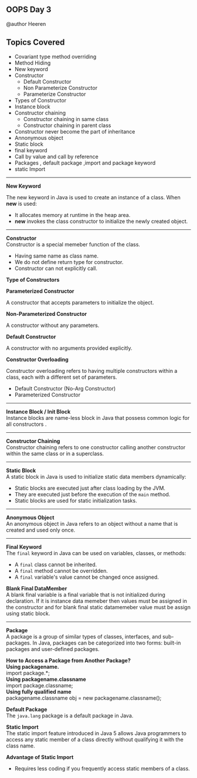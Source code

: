 ## OOPS Day 3

 @author Heeren

 **Topics Covered**
--------------
-   Covariant type method overriding
-   Method Hiding
-   New keyword
-   Constructor
    -   Default Constructor
    -   Non Parameterize Constructor
    -   Parameterize Constructor
-   Types of Constructor
-   Instance block 
-   Constructor chaining
    -   Constructor chaining in same class
    -   Constructor chaining in parent class
-   Constructor never become the part of inheritance
-   Annonymous object 
-   Static block 
-   final keyword
-   Call by value and call by reference 
-   Packages , default package ,import and package keyword 
-   static Import  
--------------
**New Keyword**

The new keyword in Java is used to create an instance of a class. When **new** is used:
-   It allocates memory at runtime in the heap area.
-   **new** invokes the class constructor to initialize the newly created object.

---
**Constructor**   
Constructor is a special memeber function of the class.
-   Having same name as class name.
-   We do not define return type for constructor.
-   Constructor can not explicitly call.
  
**Type of Constructors**   

**Parameterized Constructor**

A constructor that accepts parameters to initialize the object.

**Non-Parameterized Constructor**

A constructor without any parameters.

**Default Constructor**

A constructor with no arguments provided explicitly.

**Constructor Overloading**   

Constructor overloading refers to having multiple constructors within a class, each with a different set of parameters.

-   Default Constructor (No-Arg Constructor)
-   Parameterized Constructor

---
**Instance Block / Init Block**   
Instance blocks are name-less block in Java that possess common logic for all constructors .

---   
**Constructor Chaining**    
Constructor chaining refers to one constructor calling another constructor within the same class or in a superclass.   

---
**Static Block**   
A static block in Java is used to initialize static data members dynamically:
-   Static blocks are executed just after class loading by the JVM.
-   They are executed just before the execution of the `main` method.
-   Static blocks are used for static initialization tasks.
  
---
**Anonymous Object**   
An anonymous object in Java refers to an object without a name that is created and used only once.

---   
**Final Keyword**    
The `final` keyword in Java can be used on variables, classes, or methods:

-   A `final` class cannot be inherited.
-   A `final` method cannot be overridden.
-   A `final` variable's value cannot be changed once assigned.

**Blank Final DataMember**    
A blank final variable is a final variable that is not initialized during declaration. If it is instance data memeber then values must be assigned in the constructor and for blank
final static datamemeber value must be assign using static block.

---    
**Package**    
A package is a group of similar types of classes, interfaces, and sub-packages. In Java, packages can be categorized into two forms: built-in packages and user-defined packages.

**How to Access a Package from Another Package?**   
**Using packagename.**     
import package.*;   
**Using packagename.classname**     
import package.classname;   
**Using fully qualified name**   
packagename.classname obj = new packagename.classname();

**Default Package**  
The `java.lang` package is a default package in Java.

**Static Import**  
The static import feature introduced in Java 5 allows Java programmers to access any static member of a class directly without qualifying it with the class name.

**Advantage of Static Import**  
-   Requires less coding if you frequently access static members of a class.


